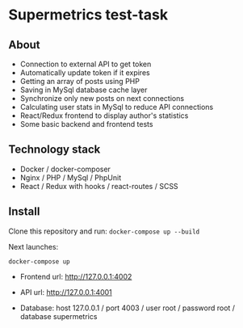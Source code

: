 #  Supermetrics test-task

## About
- Connection to external API to get token
- Automatically update token if it expires
- Getting an array of posts using PHP
- Saving in MySql database cache layer
- Synchronize only new posts on next connections
- Calculating user stats in MySql to reduce API connections
- React/Redux frontend to display author's statistics
- Some basic backend and frontend tests

## Technology stack
- Docker / docker-composer
- Nginx / PHP / MySql / PhpUnit
- React / Redux with hooks / react-routes / SCSS

## Install

Clone this repository and run:
``docker-compose up --build``

Next launches:

``docker-compose up``

- Frontend url: http://127.0.0.1:4002
- API url: http://127.0.0.1:4001

- Database: host 127.0.0.1 / port 4003 / user root / password root / database supermetrics
